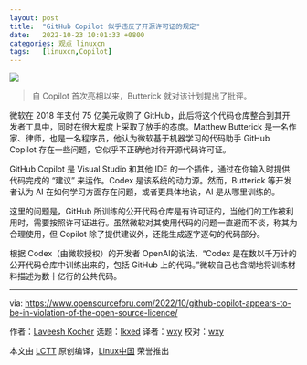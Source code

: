 ```yaml
---
layout: post
title:	"GitHub Copilot 似乎违反了开源许可证的规定"
date:	2022-10-23 10:01:33 +0800 
categories:	观点 linuxcn 
tags:	[linuxcn,Copilot]
---
```



![](/Asserts/Images//attachment/album/202210/23/100112lms67c7e8mow8sv6.jpg)



> 
> 自 Copilot 首次亮相以来，Butterick 就对该计划提出了批评。
> 
> 
> 


微软在 2018 年支付 75 亿美元收购了 GitHub，此后将这个代码仓库整合到其开发者工具中，同时在很大程度上采取了放手的态度。Matthew Butterick 是一名作家、律师，也是一名程序员，他认为微软基于机器学习的代码助手 GitHub Copilot 存在一些问题，它似乎不正确地对待开源代码许可证。


GitHub Copilot 是 Visual Studio 和其他 IDE 的一个插件，通过在你输入时提供代码完成的 “建议” 来运作。Codex 是该系统的动力源。然而，Butterick 等开发者认为 AI 在如何学习方面存在问题，或者更具体地说，AI 是从哪里训练的。


这里的问题是，GitHub 所训练的公开代码仓库是有许可证的，当他们的工作被利用时，需要按照许可证进行。虽然微软对其使用代码的问题一直避而不谈，称其为合理使用，但 Copilot 除了提供建议外，还能生成逐字逐句的代码部分。


根据 Codex（由微软授权）的开发者 OpenAI的说法，“Codex 是在数以千万计的公开代码仓库中训练出来的，包括 GitHub 上的代码。”微软自己也含糊地将训练材料描述为数十亿行的公共代码。




---


via: <https://www.opensourceforu.com/2022/10/github-copilot-appears-to-be-in-violation-of-the-open-source-licence/>


作者：[Laveesh Kocher](https://www.opensourceforu.com/author/laveesh-kocher/) 选题：[lkxed](https://github.com/lkxed) 译者：[wxy](https://github.com/wxy) 校对：[wxy](https://github.com/wxy)


本文由 [LCTT](https://github.com/LCTT/TranslateProject) 原创编译，[Linux中国](https://linux.cn/) 荣誉推出
